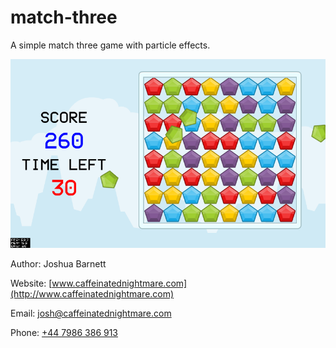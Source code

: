 # match-three

A simple match three game with particle effects.

![Screenshot](/assets/screenshots/screenshot.png?raw=true "Screenshot")

Author: Joshua Barnett

Website: [www.caffeinatednightmare.com](http://www.caffeinatednightmare.com)
	
Email: [josh@caffeinatednightmare.com](mailto:josh@caffeinatednightmare.com)

Phone: [+44 7986 386 913](tel://44-7986-386-913)